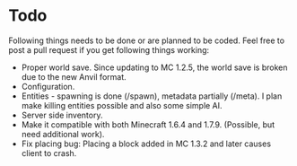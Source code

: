 Todo
==========

Following things needs to be done or are planned to be coded. 
Feel free to post a pull request if you get following things working:

* Proper world save. Since updating to MC 1.2.5, the world save is broken due to the new Anvil format.
* Configuration.
* Entities - spawning is done (/spawn), metadata partially (/meta). I plan make killing entities possible
  and also some simple AI.
* Server side inventory.
* Make it compatible with both Minecraft 1.6.4 and 1.7.9. (Possible, but need additional work).
* Fix placing bug: Placing a block added in MC 1.3.2 and later causes client to crash.
